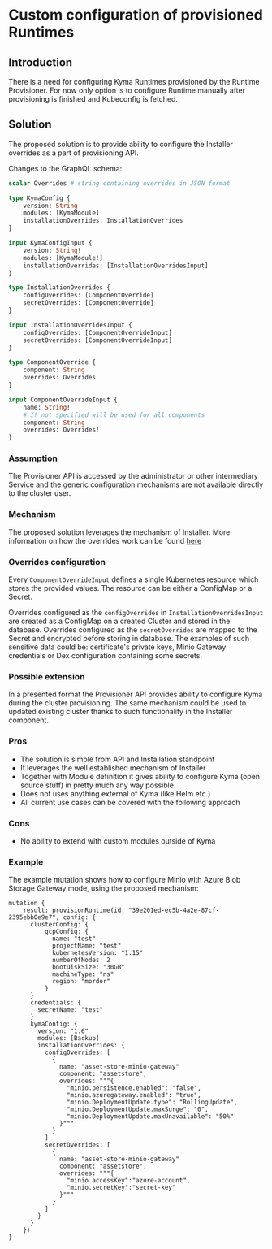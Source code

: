 # Custom configuration of provisioned Runtimes

## Introduction

There is a need for configuring Kyma Runtimes provisioned by the Runtime Provisioner.
For now only option is to configure Runtime manually after provisioning is finished and Kubeconfig is fetched.


## Solution

The proposed solution is to provide ability to configure the Installer overrides as a part of provisioning API.

Changes to the GraphQL schema:
```graphql
scalar Overrides # string containing overrides in JSON format

type KymaConfig {
    version: String
    modules: [KymaModule]
    installationOverrides: InstallationOverrides
}

input KymaConfigInput {
    version: String!
    modules: [KymaModule!]
    installationOverrides: [InstallationOverridesInput]
}

type InstallationOverrides {
    configOverrides: [ComponentOverride]
    secretOverrides: [ComponentOverride]
}

input InstallationOverridesInput {
    configOverrides: [ComponentOverrideInput]
    secretOverrides: [ComponentOverrideInput]
}

type ComponentOverride {
    component: String 
    overrides: Overrides
}

input ComponentOverrideInput {
    name: String!
    # If not specified will be used for all components
    component: String 
    overrides: Overrides!
}
```

### Assumption

The Provisioner API is accessed by the administrator or other intermediary Service and the generic configuration mechanisms are not available directly to the cluster user.

### Mechanism

The proposed solution leverages the mechanism of Installer.
More information on how the overrides work can be found [here](https://kyma-project.io/docs/#configuration-helm-overrides-for-kyma-installation)

### Overrides configuration

Every `ComponentOverrideInput` defines a single Kubernetes resource which stores the provided values.
The resource can be either a ConfigMap or a Secret.

Overrides configured as the `configOverrides` in `InstallationOverridesInput` are created as a ConfigMap on a created Cluster and stored in the database.
Overrides configured as the `secretOverrides` are mapped to the Secret and encrypted before storing in database. The examples of such sensitive data could be: certificate's private keys, Minio Gateway credentials or Dex configuration containing some secrets.


### Possible extension

In a presented format the Provisioner API provides ability to configure Kyma during the cluster provisioning.
The same mechanism could be used to updated existing cluster thanks to such functionality in the Installer component. 


### Pros
- The solution is simple from API and Installation standpoint
- It leverages the well established mechanism of Installer
- Together with Module definition it gives ability to configure Kyma (open source stuff) in pretty much any way possible.
- Does not uses anything external of Kyma (like Helm etc.)
- All current use cases can be covered with the following approach

### Cons
- No ability to extend with custom modules outside of Kyma


### Example

The example mutation shows how to configure Minio with Azure Blob Storage Gateway mode, using the proposed mechanism:

```
mutation {
    result: provisionRuntime(id: "39e201ed-ec5b-4a2e-87cf-2395ebb0e9e7", config: {
      clusterConfig: {
          gcpConfig: {
            name: "test"
            projectName: "test"
            kubernetesVersion: "1.15"
            numberOfNodes: 2
            bootDiskSize: "30GB"
            machineType: "ns"
            region: "mordor"
          }
      }
      credentials: {
        secretName: "test"
      }
      kymaConfig: {
        version: "1.6"
        modules: [Backup]
        installationOverrides: {
          configOverrides: [
            {
              name: "asset-store-minio-gateway"
              component: "assetstore",
              overrides: """{
                "minio.persistence.enabled": "false",
                "minio.azuregateway.enabled": "true",
                "minio.DeploymentUpdate.type": "RollingUpdate",
                "minio.DeploymentUpdate.maxSurge": "0",
                "minio.DeploymentUpdate.maxUnavailable": "50%"
              }"""
            }
          ]
          secretOverrides: [
            {
              name: "asset-store-minio-gateway"
              component: "assetstore",
              overrides: """{
                "minio.accessKey":"azure-account",
                "minio.secretKey":"secret-key"
              }"""
            }
          ]
        }
      }
    })
}
``` 
